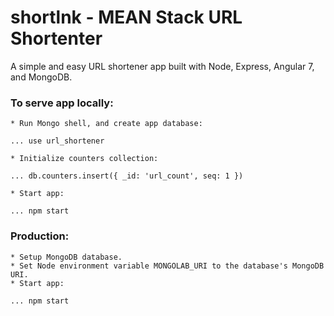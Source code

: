 # shortlnk - MEAN Stack URL Shortenter
A simple and easy URL shortener app built with Node, Express, Angular 7, and MongoDB.

### To serve app locally:
```
* Run Mongo shell, and create app database:

... use url_shortener

* Initialize counters collection: 

... db.counters.insert({ _id: 'url_count', seq: 1 })

* Start app:

... npm start
```

### Production:
```
* Setup MongoDB database.
* Set Node environment variable MONGOLAB_URI to the database's MongoDB URI.
* Start app:

... npm start
```
